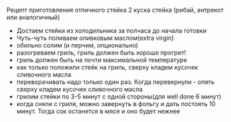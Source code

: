 Рецепт приготовления отличного стейка
2 куска стейка (рибай, антрекот или аналогичный)

- Достаем стейки из холодильника за полчаса до начала готовки
- Чуть-чуть поливаем оливковым маслом(extra virgin)
- обильно солим (и перчим, опционально)
- разогреваем гриль, гриль должен быть хорошо прогрет!
- гриль должен быть на почти максимальной температуре
- как только положили стейк на гриль, сверху кладем кусочек сливочного масла
- переворачивать надо только один раз. Когда перевернули - опять
  сверху кладем кусочек сливочного масла
- грилим стейки по 3-5 минут с одной стороны(для well done 6 минут)
- когда сняли с гриля, можно завернуть в фольгу и дать постоять 10 минут.
  Тогда сок останется в мясе и оно будет нежнее
